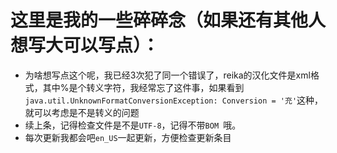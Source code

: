 # 这里是我的一些碎碎念（如果还有其他人想写大可以写点）：

- 为啥想写点这个呢，我已经3次犯了同一个错误了，reika的汉化文件是xml格式，其中%是个转义字符，我经常忘了这件事，如果看到`java.util.UnknownFormatConversionException: Conversion = '充'`这种，就可以考虑是不是转义的问题
- 续上条，记得检查文件是不是`UTF-8`，记得不带`BOM `哦。
- 每次更新我都会吧`en_US`一起更新，方便检查更新条目

